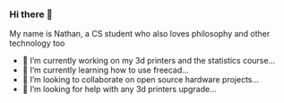 ### Hi there 👋

My name is Nathan, a CS student who also loves philosophy and other technology too

- 🔭 I’m currently working on my 3d printers and the statistics course...
- 🌱 I’m currently learning how to use freecad...
- 👯 I’m looking to collaborate on open source hardware projects...
- 🤔 I’m looking for help with any 3d printers upgrade...
